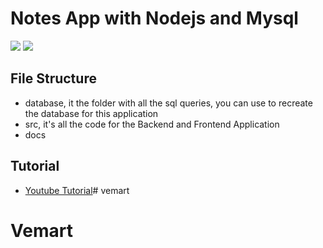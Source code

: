 # Notes App with Nodejs and Mysql
![](docs/screenshot2.png)
![](docs/screenshot.png)

## File Structure
- database, it the folder with all the sql queries, you can use to recreate the database for this application
- src, it's all the code for the Backend and Frontend Application
- docs

## Tutorial
- [Youtube Tutorial](https://youtu.be/qJ5R9WTW0_E)# vemart
# Vemart
